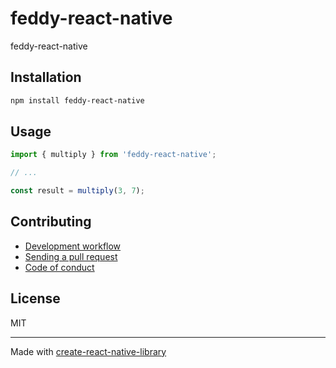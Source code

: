 # feddy-react-native

feddy-react-native

## Installation


```sh
npm install feddy-react-native
```


## Usage


```js
import { multiply } from 'feddy-react-native';

// ...

const result = multiply(3, 7);
```


## Contributing

- [Development workflow](CONTRIBUTING.md#development-workflow)
- [Sending a pull request](CONTRIBUTING.md#sending-a-pull-request)
- [Code of conduct](CODE_OF_CONDUCT.md)

## License

MIT

---

Made with [create-react-native-library](https://github.com/callstack/react-native-builder-bob)
